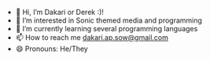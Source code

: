 - 👋 Hi, I’m Dakari or Derek :)!
- 👀 I’m interested in Sonic themed media and programming
- 🌱 I’m currently learning several programming languages
- 📫 How to reach me dakari.ap.sow@gmail.com
- 😄 Pronouns: He/They
